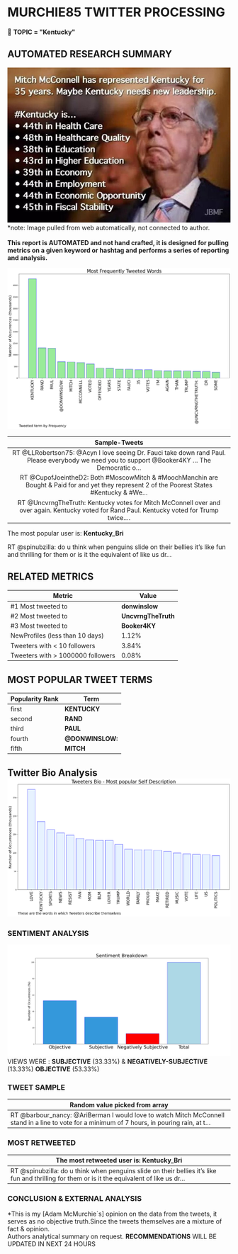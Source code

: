 # MURCHIE85 TWITTER PROCESSING 
&#x1F34E; **TOPIC = "Kentucky"**

## AUTOMATED RESEARCH SUMMARY

![image](assets/2022-01-11hashtagImage.png)*note: Image pulled from web automatically, not connected to author.
<br></br>
<b> This report is AUTOMATED and not hand crafted, it is designed for pulling metrics on a given keyword or hashtag and performs a series of reporting and analysis.</b>



![image](assets/2022-01-11TWEETS.png)



|                **Sample-Tweets**        |
| :-------------: |
| RT @LLRobertson75: @Acyn I love seeing Dr. Fauci take down rand Paul. Please everybody we need you to support @Booker4KY … The Democratic o… |
| RT @CupofJoeintheD2: Both #MoscowMitch &amp; #MoochManchin are Bought &amp; Paid for and yet they represent 2 of the Poorest States #Kentucky &amp; #We… |
| RT @UncvrngTheTruth: Kentucky votes for Mitch McConnell over and over again. Kentucky voted for Rand Paul. Kentucky voted for Trump twice.… |

The most popular user is: **Kentucky_Bri**
<div class="alert alert-block alert-danger"> RT @spinubzilla: do u think when penguins slide on their bellies it’s like fun and thrilling for them or is it the equivalent of like us dr…</div>

## RELATED METRICS<br>
| Metric | Value |
| ------------- | ------------- |
| #1 Most tweeted to  | **donwinslow** |
| #2 Most tweeted to  | **UncvrngTheTruth** |
| #3 Most tweeted to  | **Booker4KY** |
| NewProfiles (less than 10 days) | 1.12%  |
| Tweeters with < 10 followers  | 3.84%|
| Tweeters with > 1000000 followers  | 0.08%  |



## MOST POPULAR TWEET TERMS 


| Popularity Rank  | Term |
| ------------- | ------------- |
| first  | **KENTUCKY**  |
| second  | **RAND**  |
| third  | **PAUL** |
| fourth  | **@DONWINSLOW:**  |
| fifth  | **MITCH**  |


## Twitter Bio Analysis![image](assets/2022-01-11BIO.png)
### SENTIMENT ANALYSIS
![image](assets/2022-01-11sentiment.png)
VIEWS WERE : **SUBJECTIVE**  (33.33%) & **NEGATIVELY-SUBJECTIVE** (13.33%) **OBJECTIVE** (53.33%)

### TWEET SAMPLE 
| Random value picked from array |
| ------------- |
|RT @barbour_nancy: @AriBerman I would love to watch Mitch McConnell stand in a line to vote for a minimum of 7 hours, in pouring rain, at t… |

### MOST RETWEETED 

| The most retweeted user is: **Kentucky_Bri**  |
| ------------- |
| RT @spinubzilla: do u think when penguins slide on their bellies it’s like fun and thrilling for them or is it the equivalent of like us dr… |

### CONCLUSION & EXTERNAL ANALYSIS

*This is my [Adam McMurchie`s] opinion on the data from the tweets, it serves as no objective truth.Since the tweets themselves are a mixture of fact & opinion.<br>
Authors analytical summary on request.
**RECOMMENDATIONS** WILL BE UPDATED IN NEXT  24 HOURS <br>